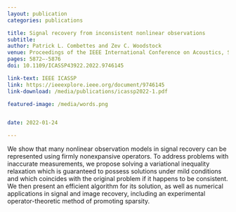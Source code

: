 ```yaml
---
layout: publication
categories: publications

title: Signal recovery from inconsistent nonlinear observations
subtitle: 
author: Patrick L. Combettes and Zev C. Woodstock
venue: Proceedings of the IEEE International Conference on Acoustics, Speech, and Signal Processing 
pages: 5872–-5876
doi: 10.1109/ICASSP43922.2022.9746145

link-text: IEEE ICASSP
link: https://ieeexplore.ieee.org/document/9746145
link-download: /media/publications/icassp2022-1.pdf

featured-image: /media/words.png


date: 2022-01-24

---
```


We show that many nonlinear observation models in signal recovery can be represented using firmly nonexpansive operators. To address problems with inaccurate measurements, we propose solving a variational inequality relaxation which is guaranteed to possess solutions under mild conditions and which coincides with the original problem if it happens to be consistent. We then present an efficient algorithm for its solution, as well as numerical applications in signal and image recovery, including an experimental operator-theoretic method of promoting sparsity.
